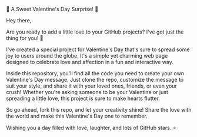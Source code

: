 🌹 A Sweet Valentine's Day Surprise! 💌

Hey there,

Are you ready to add a little love to your GitHub projects? I've got just the thing for you! 💖

I've created a special project for Valentine's Day that's sure to spread some joy to users around the globe. It's a simple yet charming web page designed to celebrate love and affection in a fun and interactive way.

Inside this repository, you'll find all the code you need to create your own Valentine's Day message. Just clone the repo, customize the message to suit your style, and share it with your loved ones, friends, or even your crush! Whether you're asking someone to be your Valentine or just spreading a little love, this project is sure to make hearts flutter.

So go ahead, fork this repo, and let your creativity shine! Share the love with the world and make this Valentine's Day one to remember.

Wishing you a day filled with love, laughter, and lots of GitHub stars. ⭐️
